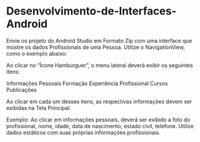 # Desenvolvimento-de-Interfaces-Android

Envie os projeto do Android Studio em Formato Zip com uma interface que mostre os dados Profissionais de uma Pessoa. Utilize o NavigationView, como o exemplo abaixo:

Ao clicar no “Ícone Hamburguer”, o menu lateral deverá exibir os seguintes itens:

Informações Pessoais
Formação
Experiência Profissional
Cursos
Publicações


Ao clicar em cada um desses itens, as respectivas informações devem ser exibidas na Tela Principal.

Exemplo: Ao clicar em informações pessoais, deverá ser exibido a foto do profissional, nome, idade, data de nascimento, estado civil, telefone. Utilize dados estáticos com suas próprias informações profissionais.
